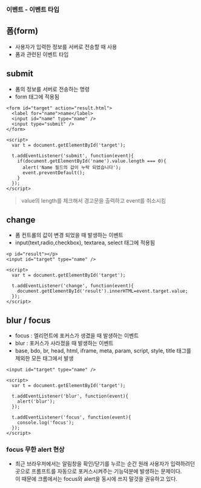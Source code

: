 ### 이벤트 - 이벤트 타입
## 폼(form)
- 사용자가 입력한 정보를 서버로 전송할 때 사용
- 폼과 관련된 이벤트 타입


## submit
- 폼의 정보를 서버로 전송하는 명령
- form 태그에 적용됨
```
<form id="target" action="result.html">
  <label for="name">name</label>
  <input id="name" type="name" />
  <input type="submit" />
</form>

<script>
  var t = document.getElementById('target');

  t.addEventListener('submit', function(event){
    if(document.getElementById('name').value.length === 0){
      alert('Name 필드의 값이 누락 되었습니다');
      event.preventDefault();
    }
  });
</script>
```
> value의 length를 체크해서 경고문을 출력하고 event를 취소시킴


## change
- 폼 컨트롤의 값이 변경 되었을 때 발생하는 이벤트
- input(text,radio,checkbox), textarea, select 태그에 적용됨
```
<p id="result"></p>
<input id="target" type="name" />

<script>
  var t = document.getElementById('target');

  t.addEventListener('change', function(event){
    document.getElementById('result').innerHTML=event.target.value;
  });
</script>
```

## blur \/ focus
- focus : 엘리먼트에 포커스가 생겼을 때 발생하는 이벤트
- blur : 포커스가 사라졌을 때 발생하는 이벤트
- base, bdo, br, head, html, iframe, meta, param, script, style, title 태그를 제외한 모든 태그에서 발생
```
<input id="target" type="name" />

<script>
  var t = document.getElementById('target');
  
  t.addEventListener('blur', function(event){
    alert('blur');  
  });
  
  t.addEventListener('focus', function(event){
    console.log('focus'); 
  });
</script>
```

### focus 무한 alert 현상
- 최근 브라우저에서는 알림창을 확인\/닫기를 누르는 순간 원래 사용자가 입력하려던 곳으로 프롬프트를 자동으로 포커스시켜주는 기능덕분에 발생하는 문제이다.<br/>이 때문에 크롬에서는 focus와 alert을 동시에 쓰지 말것을 권유하고 있다.
